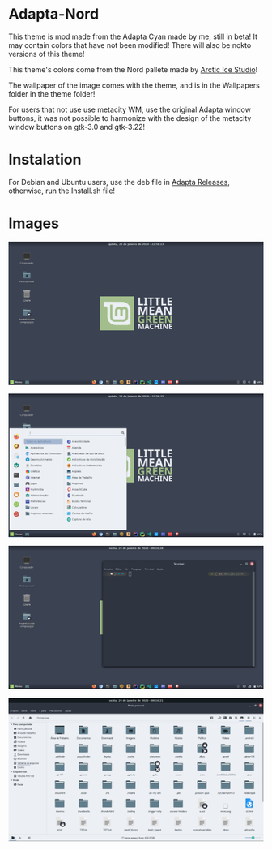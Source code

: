 # Adapta-Nord

This theme is mod made from the Adapta Cyan made by me, still in beta! It may contain colors that have not been modified! There will also be nokto versions of this theme!

This theme's colors come from the Nord pallete made by <a href="https://github.com/arcticicestudio/nord">Arctic Ice Studio</a>!

The wallpaper of the image comes with the theme, and is in the Wallpapers folder in the theme folder!

For users that not use use metacity WM, use the original Adapta window buttons, it was not possible to harmonize with the design of the metacity window buttons on gtk-3.0 and gtk-3.22!

# Instalation

For Debian and Ubuntu users, use the deb file in <a href="https://github.com/Joshaby/Adapta-Nord/releases">Adapta Releases</a>, otherwise, run the Install.sh file!

# Images

![image](Images/image.png)

![image](Images/image1.png)

![image](Images/image2.png)

![image](Images/image3.png)

